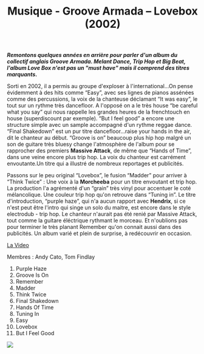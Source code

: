 ﻿---
layout: post
title: Musique - Groove Armada – Lovebox (2002)
category : musique
tags: 2000s, dance, electro, 
---
***Remontons quelques années en arrière pour parler d'un album du collectif anglais Groove Armada. Melant Dance, Trip Hop et Big Beat, l'album Love Box n'est pas un "must have" mais il comprend des titres marquants.***

Sorti en 2002, il a permis au groupe d'exploser à l'international…On pense évidemment à des hits comme “Easy”, avec ses lignes de pianos assénées comme des percussions, la voix de la chanteuse déclamant “It was easy”, le tout sur un rythme très dancefloor. A l'opposé on a le très house “be careful what you say” qui nous rappelle les grandes heures de la frenchtouch en house (superdiscount par exemple). “But I feel good” a encore une structure simple avec un sample accompagné d'un rythme reggae dance. “Final Shakedown” est un pur titre dancefloor…raise your hands in the air, dit le chanteur au début. “Groove is on” beaucoup plus hip hop malgré un son de guitare très bluesy change l'atmosphère de l'album pour se rapprocher des premiers <strong>Massive Attack</strong>, de même que “Hands of Time”, dans une veine encore plus trip hop. La voix du chanteur est carrément envoutante.Un titre qui a illustré de nombreux reportages et publicités.

Passons sur le peu original “Lovebox”, le fusion “Madder” pour arriver à “Think Twice” : Une voix à la <strong>Morcheeba</strong> pour un titre envoutant et trip hop. La production l'a agrémenté d'un “grain” très vinyl pour accentuer le coté mélancolique. Une couleur trip hop qu'on retrouve dans “Tuning in”. Le titre d'introduction, “purple haze”, qui n'a aucun rapport avec <strong>Hendrix</strong>, si ce n'est peut être l'intro qui singe un solo du maitre, est encore dans le style electrodub - trip hop. Le chanteur n'aurait pas été renié par Massive Attack, tout comme la guitare éléctrique rythmant le morceau. Et n'oublions pas pour terminer le très planant Remember qu'on connait aussi dans des publicités. Un album varié et plein de surprise, à redécouvrir en occasion.

[La Video](https://www.youtube.com/watch?v=izMBLSEt16o)

Membres : Andy Cato, Tom Findlay

1. Purple Haze
2. Groove Is On
3. Remember
4. Madder
5. Think Twice
6. Final Shakedown
7. Hands Of Time
8. Tuning In
9. Easy
10. Lovebox
11. But I Feel Good

<a href="http://cheziceman.files.wordpress.com/2010/09/groovearmada1.jpg"><img src="http://cheziceman.files.wordpress.com/2010/09/groovearmada1.jpg"></a>